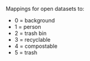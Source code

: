 Mappings for open datasets to:

* 0 = background
* 1 = person
* 2 = trash bin
* 3 = recyclable
* 4 = compostable
* 5 = trash
